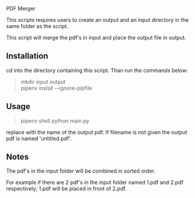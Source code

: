 PDF Merger

This scripts requires users to create an output and an input directory in the same folder as the script.

This script will merge the pdf's in input and place the output file in output.

## Installation

cd into the directory containing this script. Than run the commands below:

> mkdir input output  
> pipenv install --ignore-pipfile

## Usage

> pipenv shell
> python main.py <filename>

replace <filename> with the name of the output pdf. If filename is not given
the output pdf is named 'untitled.pdf'.

## Notes

The pdf's in the input folder will be combined in sorted order.

For example if there are 2 pdf's in the input folder named 1.pdf and 2.pdf respectively;
1.pdf will be placed in front of 2.pdf.
